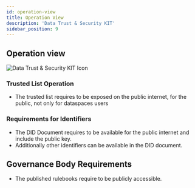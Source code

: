 ```yaml
---
id: operation-view
title: Operation View
description: 'Data Trust & Security KIT'
sidebar_position: 9
---
```


## Operation view

![Data Trust & Security KIT Icon](@site/static/img/kits/data-trust-and-security/data-trust-and-security-kit-logo.svg)

### Trusted List Operation

- The trusted list requires to be exposed on the public internet, for the public, not only for dataspaces users

### Requirements for Identifiers

- The DID Document requires to be available for the public internet and include the public key.
- Additionally other identifiers can be available in the DID document.

## Governance Body Requirements

- The published rulebooks require to be publicly accessible.
